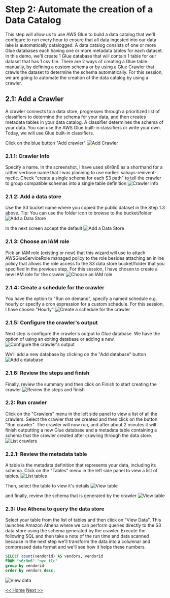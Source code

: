 # Step 2: Automate the creation of a Data Catalog
This step will allow us to use AWS Glue to build a data catalog that we'll configure to run every hour to ensure that all data ingested into our data lake is automatically catalogged. A data catalog consists of one or more Glue databases each having one or more metadata tables for each dataset. In this demo, we'll create 1 Glue database that will contain 1 table for our dataset that has 1 csv file. There are 2 ways of creating a Glue table: manually, by defining a custom schema or by using a Glue Crawler that crawls the dataset to determine the schema automatically. For this session, we are going to automate the creation of the data catalog by using a crawler.

## 2.1: Add a Crawler
A crawler connects to a data store, progresses through a prioritized list of classifiers to determine the schema for your data, and then creates metadata tables in your data catalog. A classifier determines the schema of your data. You can use the AWS Glue built-in classifiers or write your own. Today, we will use Glue built-in classifiers.

Click on the blue button "Add crawler"
![Add Crawler](screenshots/add-crawler.png)

### 2.1.1: Crawler Info
Specify a name. In the screenshot, I have used s6r8n6 as a shorthand for a rather verbose name that I was planning to use earlier: sahays-reinvent-nyctlc. Check "create a single schema for each S3 path" to tell the crawler to group compatible schemas into a single table definition
![Crawler info](screenshots/crawler-info.png)

### 2.1.2: Add a data store
Use the S3 bucket name where you copied the public dataset in the Step 1.3 above. Tip: You can use the folder icon to browse to the bucket/folder
![Add a Data Store](screenshots/data-store.png)

In the next screen accept the default
![Add a Data Store](screenshots/add-another-data-store.png)

### 2.1.3: Choose an IAM role
Pick an IAM role (existing or new) that this wizard will use to attach AWSGlueServiceRole managed policy to the role besides attaching an inline policy that allows the role access to the S3 data store bucket/folder that you specified in the previous step. For this session, I have chosen to create a new IAM role for the crawler
![Choose an IAM role](screenshots/iam-role.png)

### 2.1.4: Create a schedule for the crawler
You have the option to "Run on demand", specify a named schedule e.g. hourly or specify a cron expression for a custom schedule. For this session, I have chosen "Hourly"
![Create a schedule for the crawler](screenshots/schedule.png)

### 2.1.5: Configure the crawler's output
Next step is configure the crawler's output to Glue database. We have the option of using an exiting database or adding a new. 
![Configure the crawler's output](screenshots/configure-output.png)

We'll add a new database by clicking on the "Add database" button
![Add a database](screenshots/add-database.png)

### 2.1.6: Review the steps and finish
Finally, review the summary and then click on Finish to start creating the crawler
![Review the steps and finish](screenshots/review-steps.png)

### 2.2: Run crawler
Click on the "Crawlers" menu in the left side panel to view a list of all the crawlers. Select the crawler that we created and then click on the button "Run crawler". The crawler will now run, and after about 2 minutes it will finish outputting a new Glue database and a metadata table containing a schema that the crawler created after crawling through the data store.
![List crawlers](screenshots/list-crawlers-run.png)

### 2.2.1: Review the metadata table
A table is the metadata definition that represents your data, including its schema. Click on the "Tables" menu in the left side panel to view a list of tables.
![List tables](screenshots/list-tables.png)

Then, select the table to view it's details
![View table](screenshots/view-table.png)

and finally, review the schema that is generated by the crawler
![View table](screenshots/view-table-schema.png)

### 2.3: Use Athena to query the data store
Select your table from the list of tables and then click on "View Data". This launches Amazon Athena where we can perform queries directly to the S3 data store using the schema generated by the crawler. Execute the following SQL and then take a note of the run time and data scanned because in the next step we'll transform the data into a columnar and compressed data format and we'll see how it helps these numbers.
```SQL
SELECT count(vendorid) AS vendors, vendorid
FROM "s6r8n6"."nyc_tlc"
group by vendorid
order by vendors desc;
```
![View data](screenshots/view-data.png)

[<< Home](README.md)  [Next >>](step-three.md)